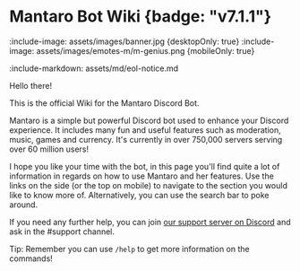 # Mantaro Bot Wiki {badge: "v7.1.1"}

:include-image: assets/images/banner.jpg {desktopOnly: true}
:include-image: assets/images/emotes-m/m-genius.png {mobileOnly: true}

:include-markdown: assets/md/eol-notice.md

Hello there!

This is the official Wiki for the Mantaro Discord Bot. 
 
Mantaro is a simple but powerful Discord bot used to enhance your Discord experience. It includes many fun and useful features such as moderation, music, games and currency. It's currently in over 750,000 servers serving over 60 million users!

I hope you like your time with the bot, in this page you'll find quite a lot of information in regards on how to use Mantaro and her features.
Use the links on the side (or the top on mobile) to navigate to the section you would like to know more of. Alternatively, you can use the search bar to poke around.

If you need any further help, you can join [our support server on Discord](https://support.mantaro.site) and ask in the #support channel.

Tip: Remember you can use `/help` to get more information on the commands!
